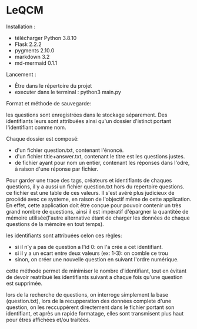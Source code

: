 # LeQCM
Installation  :
 - télécharger Python 3.8.10
 - Flask 2.2.2
 - pygments 2.10.0
 - markdown 3.2
 - md-mermaid 0.1.1

Lancement :
 - Être dans le répertoire du projet
 - executer dans le terminal : python3 main.py



Format et méthode de sauvegarde:

les questions sont enregistrées dans le stockage séparement.
Des identifiants leurs sont attribuées ainsi qu'un dossier d'istinct portant l'identifiant comme nom.

Chaque dossier est composé: 
 - d'un fichier question.txt, contenant l'énoncé.
 - d'un fichier title+answer.txt, contenant le titre est les questions justes.
 - de fichier ayant pour nom un entier, contenant les réponses dans l'odre, à raison d'une réponse par fichier.

Pour garder une trace des tags, créateurs et identifiants de chaques questions, il y a aussi un fichier question.txt hors du repertoire questions.
ce fichier est une table de ces valeurs. Il s'est avéré plus judicieux de procédé avec ce systeme, en raison de l'objectif même de cette application. En effet, cette application doit être conçue pour pouvoir contenir un très grand nombre de questions, ainsi il est impératif d'épargner la quantitée de mémoire utilisée(l'autre alternative étant de charger les données de chaque questions de la mémoire en tout temps).

les identifiants sont attribuées celon ces règles: 
 - si il n'y a pas de question a l'id 0: on l'a crée a cet identifiant.
 - si il y a un ecart entre deux valeurs (ex: 1-3): on comble ce trou
 - sinon, on créer une nouvelle question en suivant l'ordre numérique.

cette méthode permet de minimiser le nombre d'identifiant, tout en évitant de devoir reatribué les identifiants suivant a chaque fois qu'une question est supprimée.

lors de la recherche de questions, on interroge simplement la base (question.txt), lors de la recupperation des données complete d'une question, on les reccuppèrent directement dans le fichier portant son identifiant, et après un rapide formatage, elles sont transmisent plus haut pour êtres affichées et/ou traitées.
